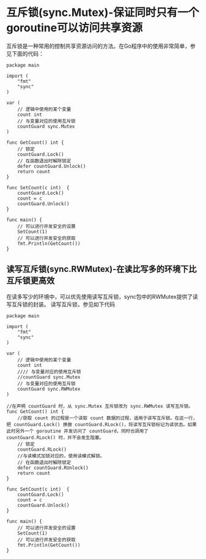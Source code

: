 # 互斥锁(sync.Mutex)-保证同时只有一个goroutine可以访问共享资源
互斥锁是一种常用的控制共享资源访问的方法。在Go程序中的使用非常简单，参见下面的代码：
``` 
package main

import (
	"fmt"
	"sync"
)

var (
	// 逻辑中使用的某个变量
	count int
	// 与变量对应的使用互斥锁
	countGuard sync.Mutex
)

func GetCount() int {
	// 锁定
	countGuard.Lock()
	// 在函数退出时解除锁定
	defer countGuard.Unlock()
	return count
}

func SetCount(c int)  {
	countGuard.Lock()
	count = c
	countGuard.Unlock()
}

func main() {
	// 可以进行并发安全的设置
	SetCount(1)
	// 可以进行并发安全的获取
	fmt.Println(GetCount())
}
```

## 读写互斥锁(sync.RWMutex)-在读比写多的环境下比互斥锁更高效
在读多写少的环境中，可以优先使用读写互斥锁，sync包中的RWMutex提供了读写互斥锁的封装。
读写互斥锁，参见如下代码
``` 
package main

import (
	"fmt"
	"sync"
)

var (
	// 逻辑中使用的某个变量
	count int
	//// 与变量对应的使用互斥锁
	//countGuard sync.Mutex
	// 与变量对应的使用互斥锁
	countGuard sync.RWMutex
)

//在声明 countGuard 时，从 sync.Mutex 互斥锁改为 sync.RWMutex 读写互斥锁。
func GetCount() int {
    //获取 count 的过程是一个读取 count 数据的过程，适用于读写互斥锁。在这一行，把 countGuard.Lock() 换做 countGuard.RLock()，将读写互斥锁标记为读状态。如果此时另外一个 goroutine 并发访问了 countGuard，同时也调用了 countGuard.RLock() 时，并不会发生阻塞。
	// 锁定
	countGuard.RLock()
	//与读模式加锁对应的，使用读模式解锁。
	// 在函数退出时解除锁定
	defer countGuard.RUnlock()
	return count
}

func SetCount(c int)  {
	countGuard.Lock()
	count = c
	countGuard.Unlock()
}

func main() {
	// 可以进行并发安全的设置
	SetCount(1)
	// 可以进行并发安全的获取
	fmt.Println(GetCount())
}
```